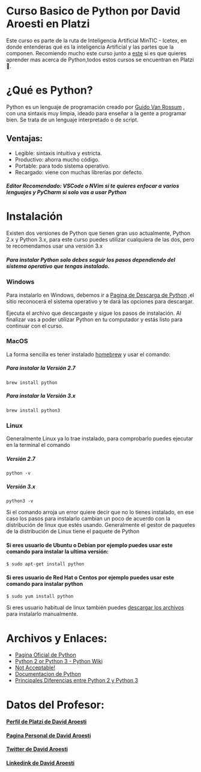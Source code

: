 # Curso Basico de Python por David Aroesti en Platzi
Este curso es parte de la ruta de Inteligencia Artificial MinTIC - Icetex, en donde entenderas qué es la inteligencia Artificial y las partes que la componen. 
Recomiendo mucho este curso junto a [este](https://github.com/ChromeOwO/Curso-Basico-de-Python-Platzi) si es que quieres aprender mas acerca de Python,todos estos cursos se encuentran en Platzi 💚.
# ¿Qué es Python?
Python es un lenguaje de programación creado por [Guido Van Rossum](https://en.wikipedia.org/wiki/Guido_van_Rossum)
, con una sintaxis muy limpia, ideado para enseñar a la gente a programar bien. Se trata de un lenguaje interpretado o de script.

## Ventajas:
 - Legible: sintaxis intuitiva y estricta.
 - Productivo: ahorra mucho código.
 - Portable: para todo sistema operativo.
 - Recargado: viene con muchas librerías por defecto.
 ##### Editor Recomendado: VSCode o NVim si te quieres enfocar a varios lenguajes y PyCharm si solo vas a usar Python

# Instalación
Existen dos versiones de Python que tienen gran uso actualmente, Python 2.x y Python 3.x, para este curso puedes utilizar cualquiera de las dos, pero te recomendamos usar una versión 3.x

##### Para instalar Python solo debes seguir los pasos dependiendo del sistema operativo que tengas instalado.

### Windows
Para instalarlo en Windows, debemos ir a [Pagina de Descarga de Python](https://www.python.org/downloads) ,el sitio reconocerá el sistema operativo y te dará las opciones para descargar.

Ejecuta el archivo que descargaste y sigue los pasos de instalación. Al finalizar vas a poder utilizar Python en tu computador y estás listo para continuar con el curso.

### MacOS
La forma sencilla es tener instalado [homebrew](https://brew.sh/) y usar el comando:

##### Para instalar la Versión 2.7

```brew install python```

##### Para instalar la Versión 3.x

``brew install python3``

### Linux
Generalmente Linux ya lo trae instalado, para comprobarlo puedes ejecutar en la terminal el comando

##### Versión 2.7

```python -v```

##### Versión 3.x

```python3 -v```

Si el comando arroja un error quiere decir que no lo tienes instalado, en ese caso los pasos para instalarlo cambian un poco de acuerdo con la distribución de linux que estés usando. Generalmente el gestor de paquetes de la distribución de Linux tiene el paquete de Python

#### Si eres usuario de Ubuntu o Debian por ejemplo puedes usar este comando para instalar la ultima versión:

```$ sudo apt-get install python```

#### Si eres usuario de Red Hat o Centos por ejemplo puedes usar este comando para instalar python

```$ sudo yum install python```


Si eres usuario habitual de linux también puedes [descargar los archivos](https://www.python.org/downloads/source/) para instalarlo manualmente.

# Archivos y Enlaces:
 - [Pagina Oficial de Python](https://python.org)
 - [Python 2 or Python 3 - Python Wiki](https://wiki.python.org/moin/Python2orPython3)
 - [Not Acceptable!](http://sebastianraschka.com/Articles/2014_python_2_3_key_diff.html)
 - [Documentacion de Python](https://docs.python.org/3)
 - [Principales Diferencias entre Python 2 y Python 3](https://www.pythonmania.net/es/2016/02/29/las-principales-diferencias-entre-python-2-y-3-con-ejemplos/) 

# Datos del Profesor:

#### [Perfil de Platzi de David Aroesti](https://platzi.com/p/jdaroesti/)
#### [Pagina Personal de David Aroesti](https://aroesti.me/)
#### [Twitter de David Aroesti](https://twitter.com/jdaroesti)
#### [Linkedink de David Aroesti](https://mx.linkedin.com/in/jdaroesti)

